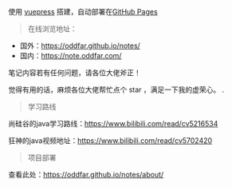 使用 [vuepress](https://vuepress.vuejs.org/zh) 搭建，自动部署在[GitHub Pages](https://pages.github.com/) 



>  在线浏览地址：

- 国外：<https://oddfar.github.io/notes/>
- 国内：<https://note.oddfar.com/>

笔记内容若有任何问题，请各位大佬斧正！

觉得有用的话，麻烦各位大佬帮忙点个 star ，满足一下我的虚荣心。
.



> 学习路线

尚硅谷的java学习路线：<https://www.bilibili.com/read/cv5216534>

狂神的java视频地址：<https://www.bilibili.com/read/cv5702420>



>  项目部署

查看此处：<https://oddfar.github.io/notes/about/>

